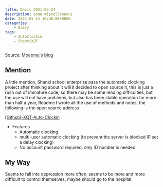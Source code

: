 ```yaml
---
title: Dairy 2021-05-24
description: some miscellaneous
date: 2021-05-24 10:36:00+0800
categories:
    - Dairy
tags:
    - AutoClockin
    - ShanxiXQT
---
```


Source: [Moeomu's blog](/posts/dairy-2021-05-24/)

## Mention

A little mention, Shanxi school enterprise pass the automatic clocking project after thinking about it will it decided to open source it, this is just a rush out of immature code, so there may be some reading difficulties, but the use will not have problems, but also has been stable operation for more than half a year, Readme I wrote all the use of methods and notes, the following is the open source address

[[Github]-XQT-Auto-Clockin](https://github.com/Misakaou/XQT-Clockin)

- Features
  - Automatic clocking
  - multi-user automatic clocking (to prevent the server is blocked IP set a delay clocking)
  - No account password required, only ID number is needed

## My Way

Seems to fall into depression more often, seems to be more and more difficult to control themselves, maybe should go to the hospital
